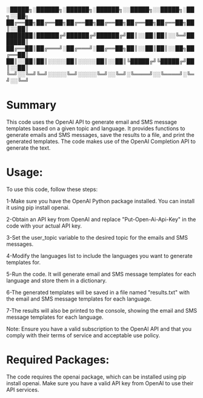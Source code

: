 










░█████╗░██████╗░██████╗░██████╗░░█████╗░░█████╗░██╗░░██╗
██╔══██╗██╔══██╗██╔══██╗██╔══██╗██╔══██╗██╔══██╗██║░░██║
███████║██████╔╝██████╔╝██████╔╝██║░░██║██║░░╚═╝███████║
██╔══██║██╔═══╝░██╔═══╝░██╔══██╗██║░░██║██║░░██╗██╔══██║
██║░░██║██║░░░░░██║░░░░░██║░░██║╚█████╔╝╚█████╔╝██║░░██║
╚═╝░░╚═╝╚═╝░░░░░╚═╝░░░░░╚═╝░░╚═╝░╚════╝░░╚════╝░╚═╝░░╚═╝

# Summary
This code uses the OpenAI API to generate email and SMS message templates based on a given topic and language. It provides functions to generate emails and SMS messages, save the results to a file, and print the generated templates. The code makes use of the OpenAI Completion API to generate the text.

# Usage:
To use this code, follow these steps:

1-Make sure you have the OpenAI Python package installed. You can install it using pip install openai.

2-Obtain an API key from OpenAI and replace "Put-Open-Ai-Api-Key" in the code with your actual API key.

3-Set the user_topic variable to the desired topic for the emails and SMS messages.

4-Modify the languages list to include the languages you want to generate templates for.

5-Run the code. It will generate email and SMS message templates for each language and store them in a dictionary.

6-The generated templates will be saved in a file named "results.txt" with the email and SMS message templates for each language.

7-The results will also be printed to the console, showing the email and SMS message templates for each language.

Note: Ensure you have a valid subscription to the OpenAI API and that you comply with their terms of service and acceptable use policy.

# Required Packages:
The code requires the openai package, which can be installed using pip install openai. Make sure you have a valid API key from OpenAI to use their API services.
